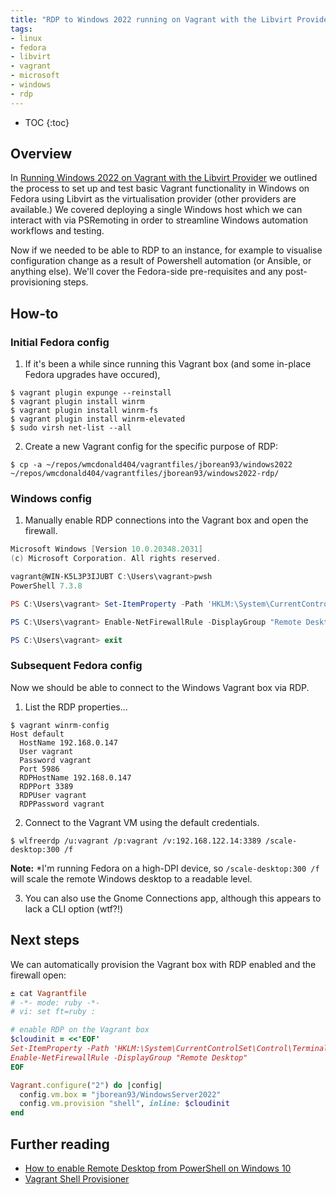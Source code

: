 ```yaml
---
title: "RDP to Windows 2022 running on Vagrant with the Libvirt Provider"
tags:
- linux
- fedora
- libvirt
- vagrant
- microsoft
- windows
- rdp
---
```


* TOC
{:toc}

## Overview
In [Running Windows 2022 on Vagrant with the Libvirt Provider](https://wmcdonald404.co.uk/2024/03/20/linux-vagrant-windows-boxes.html) we outlined the process to set up and test basic Vagrant functionality in Windows on Fedora using Libvirt as the virtualisation provider (other providers are available.) We covered deploying a single Windows host which we can interact with via PSRemoting in order to streamline Windows automation workflows and testing.

Now if we needed to be able to RDP to an instance, for example to visualise configuration change as a result of Powershell automation (or Ansible, or anything else). We'll cover the Fedora-side pre-requisites and any post-provisioning steps.

## How-to
### Initial Fedora config
1. If it's been a while since running this Vagrant box (and some in-place Fedora upgrades have occured), 

  ```shell
  $ vagrant plugin expunge --reinstall
  $ vagrant plugin install winrm
  $ vagrant plugin install winrm-fs
  $ vagrant plugin install winrm-elevated
  $ sudo virsh net-list --all
  ```

2. Create a new Vagrant config for the specific purpose of RDP:

  ```shell
  $ cp -a ~/repos/wmcdonald404/vagrantfiles/jborean93/windows2022 ~/repos/wmcdonald404/vagrantfiles/jborean93/windows2022-rdp/
  ```

### Windows config
1. Manually enable RDP connections into the Vagrant box and open the firewall.

  ```powershell
  Microsoft Windows [Version 10.0.20348.2031]
  (c) Microsoft Corporation. All rights reserved.

  vagrant@WIN-K5L3P3IJUBT C:\Users\vagrant>pwsh
  PowerShell 7.3.8

  PS C:\Users\vagrant> Set-ItemProperty -Path 'HKLM:\System\CurrentControlSet\Control\Terminal Server' -name "fDenyTSConnections" -value 0 

  PS C:\Users\vagrant> Enable-NetFirewallRule -DisplayGroup "Remote Desktop"

  PS C:\Users\vagrant> exit
  ```

### Subsequent Fedora config

Now we should be able to connect to the Windows Vagrant box via RDP.

1. List the RDP properties...

  ```shell
  $ vagrant winrm-config
  Host default
    HostName 192.168.0.147
    User vagrant
    Password vagrant
    Port 5986
    RDPHostName 192.168.0.147
    RDPPort 3389
    RDPUser vagrant
    RDPPassword vagrant
  ```

2. Connect to the Vagrant VM using the default credentials.

  ```shell
  $ wlfreerdp /u:vagrant /p:vagrant /v:192.168.122.14:3389 /scale-desktop:300 /f
  ```

  **Note:** *I'm running Fedora on a high-DPI device, so `/scale-desktop:300 /f` will scale the remote Windows desktop to a readable level.

3. You can also use the Gnome Connections app, although this appears to lack a CLI option (wtf?!)


## Next steps
We can automatically provision the Vagrant box with RDP enabled and the firewall open:

```ruby
± cat Vagrantfile
# -*- mode: ruby -*-
# vi: set ft=ruby :

# enable RDP on the Vagrant box
$cloudinit = <<'EOF'
Set-ItemProperty -Path 'HKLM:\System\CurrentControlSet\Control\Terminal Server' -name "fDenyTSConnections" -value 0
Enable-NetFirewallRule -DisplayGroup "Remote Desktop"
EOF

Vagrant.configure("2") do |config|
  config.vm.box = "jborean93/WindowsServer2022"
  config.vm.provision "shell", inline: $cloudinit
end
```

## Further reading
- [How to enable Remote Desktop from PowerShell on Windows 10](https://pureinfotech.com/enable-remote-desktop-powershell-windows-10/)
- [Vagrant Shell Provisioner](https://developer.hashicorp.com/vagrant/docs/provisioning/shell)
